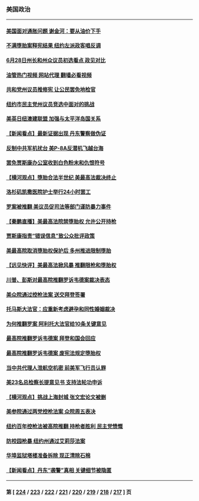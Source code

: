 ### 美国政治
---
#### [美国面对通胀问题 谢金河：要从油价下手](../../pages/ncid1078159/n13767221.md?06252045) 
#### [不满堕胎案释宪结果 纽约左派政客唱反调](../../pages/ncid1078159/n13767168.md?06252045) 
#### [6月28日州长和州众议员初选看点 政见对比](../../pages/ncid1078159/n13767202.md?06252045) 
#### [油管热门视频 网站代理 翻墙必看视频](http://209.222.30.114:81/youtube.html?06252045)
#### [共和党州议员推修宪 让公民罢免地检官](../../pages/ncid1078159/n13767195.md?06252045) 
#### [纽约市民主党州议员竞选中面对的挑战](../../pages/ncid1078159/n13767197.md?06252045) 
#### [美英日纽澳建联盟 加强与太平洋岛国关系](../../pages/ncid1078159/n13767100.md?06252045) 
#### [【新闻看点】最新证据出现 丹东警察做伪证](../../pages/ncid1078159/n13766939.md?06252045) 
#### [反制中共军机扰台 美P-8A反潜机飞越台海](../../pages/ncid1078159/n13766803.md?06252045) 
#### [罢免贾斯康办公室收到白色粉末和仇恨符号](../../pages/ncid1078159/n13767052.md?06252045) 
#### [【横河观点】堕胎合法半世纪 美最高法裁决终止](../../pages/ncid1078159/n13766985.md?06252045) 
#### [洛杉矶凯撒医院护士举行24小时罢工](../../pages/ncid1078159/n13767037.md?06252045) 
#### [罗案被推翻 美议员促司法等部门谨防暴力事件](../../pages/ncid1078159/n13766982.md?06252045) 
#### [【秦鹏直播】美最高法院禁堕胎权 允许公开持枪](../../pages/ncid1078159/n13766980.md?06252045) 
#### [贾斯康指责“错误信息”致公众批评政策](../../pages/ncid1078159/n13767005.md?06252045) 
#### [美最高院取消堕胎权保护后 多州推进限制堕胎](../../pages/ncid1078159/n13766924.md?06252045) 
#### [【远见快评】美最高法掀风暴 推翻限枪和堕胎权](../../pages/ncid1078159/n13766978.md?06252045) 
#### [川普、彭斯对最高院推翻罗诉韦德案裁决表态](../../pages/ncid1078159/n13766956.md?06252045) 
#### [美众院通过控枪法案 送交拜登签署](../../pages/ncid1078159/n13766923.md?06252045) 
#### [托马斯大法官：应重新考虑避孕和同性婚姻裁决](../../pages/ncid1078159/n13766688.md?06252045) 
#### [为何推翻罗案 阿利托大法官给10条关键意见](../../pages/ncid1078159/n13766954.md?06252045) 
#### [最高院推翻罗诉韦德案 拜登和国会回应](../../pages/ncid1078159/n13766914.md?06252045) 
#### [最高院推翻罗诉韦德案 废宪法规定堕胎权](../../pages/ncid1078159/n13766867.md?06252045) 
#### [当中共代理人泄航空机密 前美军飞行员认罪](../../pages/ncid1078159/n13766866.md?06252045) 
#### [美23名总检察长提意见书 支持法轮功申诉](../../pages/ncid1078159/n13766596.md?06252045) 
#### [【横河观点】挑战上海封城 张文宏论文被删](../../pages/ncid1078159/n13766249.md?06252045) 
#### [美参院通过两党控枪法案 众院周五表决](../../pages/ncid1078159/n13766416.md?06252045) 
#### [纽约百年控枪法被高院推翻 持枪者胜利 民主党愤慨](../../pages/ncid1078159/n13766443.md?06252045) 
#### [防校园枪暴 纽约州通过艾莉莎法案](../../pages/ncid1078159/n13766446.md?06252045) 
#### [华埠监狱塔楼准备拆除 现正清除石棉](../../pages/ncid1078159/n13766458.md?06252045) 
#### [【新闻看点】丹东“袭警”真相 关键细节被隐匿](../../pages/ncid1078159/n13766190.md?06252045) 

---
#### 第 [ [224](./224.md?06252045) / [223](./223.md?06252045) / [222](./222.md?06252045) / [221](./221.md?06252045) / [220](./220.md?06252045) / [219](./219.md?06252045) / [218](./218.md?06252045) / [217](./217.md?06252045) ] 页
